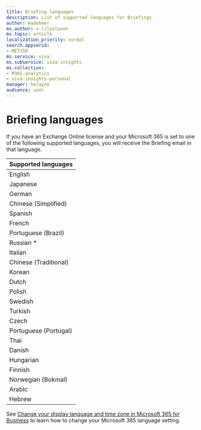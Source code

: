 ```yaml
---
title: Briefing languages
description: List of supported languages for Briefings
author: madehmer
ms.author: v-lilyolason
ms.topic: article
localization_priority: normal 
search.appverid:
- MET150
ms.service: viva 
ms.subservice: viva-insights 
ms.collection: 
- M365-analytics
- viva-insights-personal
manager: helayne
audience: user
---
```

# Briefing languages

If you have an Exchange Online license and your Microsoft 365 is set to one of the following supported languages, you will receive the Briefing email in that language.

|Supported languages |
|------- |
|English |
|Japanese |
|German |
|Chinese (Simplified) |
|Spanish |
|French |
|Portuguese (Brazil) |
|Russian * |
|Italian |
|Chinese (Traditional) |
|Korean |
|Dutch |
|Polish |
|Swedish |
|Turkish |
|Czech  |
|Portuguese (Portugal) |
|Thai |
|Danish |
|Hungarian |
|Finnish |
|Norwegian (Bokmal) |
|Arabic  |
|Hebrew |

See [Change your display language and time zone in Microsoft 365 for Business](https://support.microsoft.com/topic/change-your-display-language-and-time-zone-in-microsoft-365-for-business-6f238bff-5252-441e-b32b-655d5d85d15b) to learn how to change your Microsoft 365 language setting.
